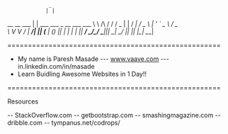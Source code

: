                  _                               
                | |                              
__      __  ___ | |  ___   ___   _ __ ___    ___ 
\ \ /\ / / / _ \| | / __| / _ \ | '_ ` _ \  / _ \
 \ V  V / |  __/| || (__ | (_) || | | | | ||  __/
  \_/\_/   \___||_| \___| \___/ |_| |_| |_| \___|


====================================================

 - My name is Paresh Masade
 --- www.vaave.com
 --- in.linkedin.com/in/masade
 - Learn Buidling Awesome Websites in 1 Day!!

====================================================

Resources

-- StackOverflow.com
-- getbootstrap.com
-- smashingmagazine.com
-- dribble.com
-- tympanus.net/codrops/